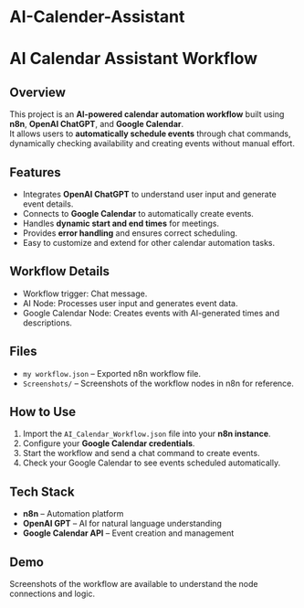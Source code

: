 # AI-Calender-Assistant
# AI Calendar Assistant Workflow

## Overview
This project is an **AI-powered calendar automation workflow** built using **n8n**, **OpenAI ChatGPT**, and **Google Calendar**.  
It allows users to **automatically schedule events** through chat commands, dynamically checking availability and creating events without manual effort.

## Features
- Integrates **OpenAI ChatGPT** to understand user input and generate event details.
- Connects to **Google Calendar** to automatically create events.
- Handles **dynamic start and end times** for meetings.
- Provides **error handling** and ensures correct scheduling.
- Easy to customize and extend for other calendar automation tasks.

## Workflow Details
- Workflow trigger: Chat message.
- AI Node: Processes user input and generates event data.
- Google Calendar Node: Creates events with AI-generated times and descriptions.

## Files
- `my workflow.json` – Exported n8n workflow file.  
- `Screenshots/` – Screenshots of the workflow nodes in n8n for reference.  

## How to Use
1. Import the `AI_Calendar_Workflow.json` file into your **n8n instance**.
2. Configure your **Google Calendar credentials**.
3. Start the workflow and send a chat command to create events.
4. Check your Google Calendar to see events scheduled automatically.

## Tech Stack
- **n8n** – Automation platform  
- **OpenAI GPT** – AI for natural language understanding  
- **Google Calendar API** – Event creation and management  

## Demo
Screenshots of the workflow are available to understand the node connections and logic.

